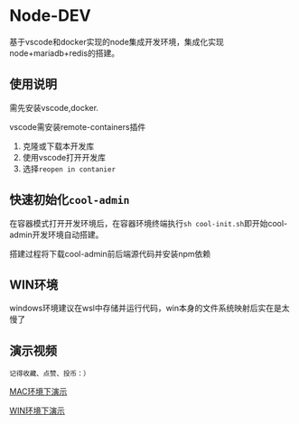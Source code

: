 # Node-DEV
基于vscode和docker实现的node集成开发环境，集成化实现node+mariadb+redis的搭建。
## 使用说明
需先安装vscode,docker.

vscode需安装remote-containers插件
1. 克隆或下载本开发库
2. 使用vscode打开开发库
3. 选择`reopen in contanier`

## 快速初始化`cool-admin`
在容器模式打开开发环境后，在容器环境终端执行`sh cool-init.sh`即开始cool-admin开发环境自动搭建。

搭建过程将下载cool-admin前后端源代码并安装npm依赖

## WIN环境
windows环境建议在wsl中存储并运行代码，win本身的文件系统映射后实在是太慢了

## 演示视频 

`记得收藏、点赞、投币：）`

[MAC环境下演示](https://www.bilibili.com/video/BV1yS4y1c7g9)

[WIN环境下演示](https://www.bilibili.com/video/BV1NZ4y1Y7zf)
